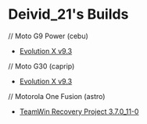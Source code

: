 # Deivid_21's Builds

// Moto G9 Power (cebu)

- [Evolution X v9.3](https://github.com/Deivid21/RELEASES/releases/tag/EvolutionX-14.0-20240813-cebu-v9.3-Unofficial)


// Moto G30 (caprip)

- [Evolution X v9.3](https://github.com/Deivid21/RELEASES/releases/tag/EvolutionX-14.0-20240812-caprip-v9.3-Unofficial)


// Motorola One Fusion (astro)

- [TeamWin Recovery Project 3.7.0_11-0](https://github.com/Deivid21/RELEASES/releases/tag/twrp-3.7.0_11-0-astro)
